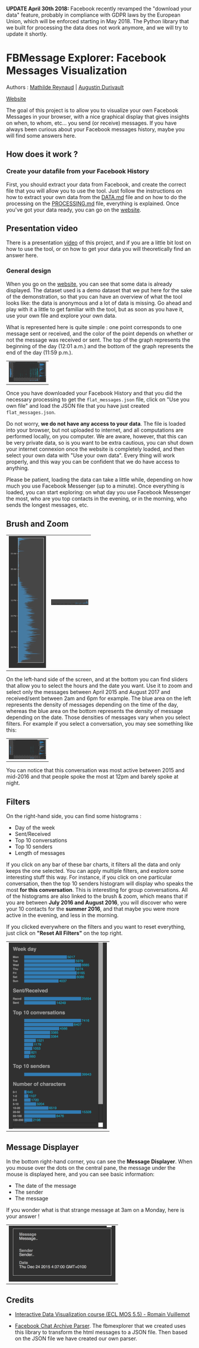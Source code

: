 **UPDATE April 30th 2018:** Facebook recently revamped the "download your data" feature, probably in compliance with GDPR laws by the European Union, which will be enforced starting in May 2018. The Python library that we built for processing the data does not work anymore, and we will try to update it shortly.

# FBMessage Explorer: Facebook Messages Visualization

Authors : [Mathilde Reynaud](https://github.com/MathReynaud) | [Augustin Durivault](https://github.com/adurivault)

[Website](https://adurivault.github.io/FBMessage/)

The goal of this project is to allow you to visualize your own Facebook Messages in your browser, with a nice graphical display that gives insights on when, to whom, etc... you send (or receive) messages. If you have always been curious about your Facebook messages
history, maybe you will find some answers here.

## How does it work ?

### Create your datafile from your Facebook History
First, you should extract your data from Facebook, and create the correct file that you will allow you to use the tool. Just follow the instructions on how to extract your own data from the <a href="/DATA.md"> DATA.md</a> file and on how to do the processing on the <a href="/PROCESSING.md"> PROCESSING.md</a> file, everything is explained. Once you've got your data ready, you can go on the [website](https://adurivault.github.io/FBMessage/).

## Presentation video

There is a presentation [video](https://youtu.be/n8EqF_wfCAE) of this project, and if you are a little bit lost on how to use the tool, or on how to get your data
you will theoretically find an answer here.

### General design

When you go on the [website](https://adurivault.github.io/FBMessage/), you can see that some data is already displayed. The dataset used is a demo dataset that we put here for the sake of the demonstration, so that you can have an overview of what the tool looks like: the data is anonymous and a lot of data is missing. Go ahead and play with it a little to get familiar with the tool, but as soon as you have it, use your own file and explore your own data.

What is represented here is quite simple : one point corresponds to one message sent or received, and the color of the point depends on whether or not the message was received or sent. The top of the graph represents the beginning of the day (12:01 a.m.) and the bottom of the graph represents the end of the day (11:59 p.m.).

<table border="0">
  <tr>
    <td>
      <img src="img/1-presentation.png" style="width: 100px;">
    </td>
  </tr>
</table>

Once you have downloaded your Facebook History and that you did the necessary processing to get the ``flat_messages.json`` file, click on "Use you own file" and load the JSON file that you have just created ``flat_messages.json``.

Do not worry, **we do not have any access to your data**. The file is loaded into your browser, but not uploaded to internet, and all computations are performed locally, on you computer. We are aware, however, that this can be very private data, so is you want to be extra cautious, you can shut down your internet connexion once the website is completely loaded, and then select your own data with "Use your own data". Every thing will work properly, and this way you can be confident that we do have access to anything.

Please be patient, loading the data can take a little while, depending on how much you use Facebook Messenger (up to a minute).
Once everything is loaded, you can start exploring: on what day you use Facebook Messenger the most, who are you top contacts in the evening, or in the morning, who sends the longest messages, etc.

## Brush and Zoom

<table border="0">
  <tr>
    <td>
      <img src="img/2-presentation.png" style="width: 100px;">
    </td>
    <td>
      <img src="img/3-presentation.png" style="width: 100px;">
    </td>
  </tr>
</table>

On the left-hand side of the screen, and at the bottom you can find sliders that allow you to select the hours and the date you want. Use it to zoom and select only the messages between April 2015 and August 2017 and received/sent between 2am and 6pm for example.
The blue area on the left represents the density of messages depending on the time of the day, whereas the blue area on the bottom represents the density of message depending on the date.
Those densities of messages vary when you select filters. For example if you select a conversation, you may see something like this:

<table border="0">
  <tr>
    <td>
      <img src="img/4-presentation.png" style="width: 100px;">
    </td>
  </tr>
</table>

You can notice that this conversation was most active between 2015 and mid-2016 and that people spoke the most at 12pm and barely spoke at night.

## Filters

On the right-hand side, you can find some histograms :
- Day of the week
- Sent/Received
- Top 10 conversations
- Top 10 senders
- Length of messages

If you click on any bar of these bar charts, it filters all the data and only keeps the one selected. You can apply multiple filters, and explore some interesting stuff this way.
For instance, if you click on one particular conversation, then the top 10 senders histogram will display who speaks the most **for this conversation**. This is interesting for group conversations.
All of the histograms are also linked to the brush & zoom, which means that if you are between **July 2016 and August 2016**, you will discover who were your 10 contacts for the **summer 2016**, and that maybe you were more active in the evening, and less in the morning.

If you clicked everywhere on the filters and you want to reset everything, just click on **"Reset All Filters"** on the top right.

<table border="0">
  <tr>
    <td>
      <img src="img/6-presentation.png" height= "500">
    </td>
  </tr>
</table>

## Message Displayer

In the bottom right-hand corner, you can see the **Message Displayer**. When you mouse over the dots on the central pane, the message under the mouse is displayed here, and you can see basic information:
- The date of the message
- The sender
- The message

If you wonder what is that strange message at 3am on a Monday, here is your answer !

<table border="0">
  <tr>
    <td>
      <img src="img/5-presentation.png" height= "150">
    </td>
  </tr>
</table>

## Credits

- [Interactive Data Visualization course (ECL MOS 5.5) - Romain Vuillemot](https://github.com/LyonDataViz/MOS5.5-Dataviz)

- [Facebook Chat Archive Parser](https://github.com/ownaginatious/fbchat-archive-parser). The fbmexplorer that we created uses this library to transform the html messages to a JSON file. Then based on the JSON file we have created our own parser.
